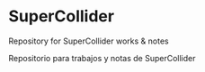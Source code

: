 # SuperCollider
Repository for SuperCollider works & notes

Repositorio para trabajos y notas de SuperCollider
